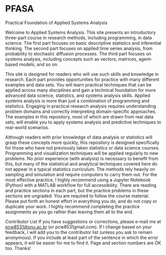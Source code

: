 # PFASA
Practical Foundation of Applied Systems Analysis

Welcome to Applied Systems Analysis. This site presents an introductory three-part course in research methods, including programming, in data science. The first part focuses on basic descriptive statistics and inferential thinking. The second part focuses on applied time series analysis, from probability to stochastic diffusion processes. The third part focuses on systems analysis, including concepts such as vectors, matrices, agent-based models, and so on.

This site is designed for readers who will use such skills and knowledge in research. Each part provides opportunities for practice with many different examples and data sets. You will learn practical techniques that can be applied across many disciplines and gain a technical foundation for more advanced data science, statistics, and systems analysis skills. Applied systems analysis is more than just a combination of programming and statistics. Engaging in practical research analysis requires understanding problem domains and correctly interpreting domain-specific approaches. The examples in this repository, most of which are drawn from real data sets, will enable you to apply systems analysis and predictive techniques to real-world scenarios.

Although readers with prior knowledge of data analysis or statistics will grasp these concepts more quickly, this repository is designed specifically for those who have not previously taken statistics or data science courses. Programming and visualization techniques will be applied regularly to new problems. No prior experience (with analysis) is necessary to benefit from this, but many of the statistical and analytical techniques covered here do not appear in a typical statistics curriculum. The methods rely heavily on sampling and simulation and require computers to carry them out. For the most effective practice, I highly recommend using a Jupyter Notebook (Python) with a MATLAB workflow for full accessibility. There are reading and practice sections in each part, but the practice problems in these sections are ungraded. You are required to follow the course material. Please put forth an honest effort in everything you do, and do not copy or duplicate your work. I highly recommend completing the practice assignments as you go rather than leaving them all to the end.

Contributor List
If you have suggestions or corrections, please e-mail me at pcw8531@snu.ac.kr (or pcw8531gmail.com). If I change based on your feedback, I will add you to the contributor list (unless you ask to remain anonymous).
If you include at least part of the sentence in which the error appears, it will be easier for me to find it. Page and section numbers are OK too. Thanks! 
